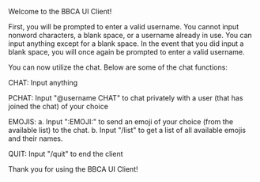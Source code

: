 Welcome to the BBCA UI Client!

First, you will be prompted to enter a valid username. You cannot input nonword characters, a blank space, or a username already in use. You can input anything except for a blank space. In the event that you did input a blank space, you will once again be prompted to enter a valid username.

You can now utilize the chat. Below are some of the chat functions:

CHAT: Input anything

PCHAT: Input "@username CHAT" to chat privately with a user (that has joined the chat) of your choice

EMOJIS: a. Input ":EMOJI:" to send an emoji of your choice (from the available list) to the chat. b. Input "/list" to get a list of all available emojis and their names.

QUIT: Input "/quit" to end the client

Thank you for using the BBCA UI Client!
